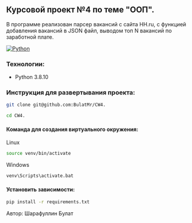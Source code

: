 ## Курсовой проект №4 по теме "ООП".
В программе реализован парсер вакансий с сайта HH.ru, с функцией добавления вакансий в JSON файл, выводом топ N вакансий по заработной плате.

[![Python](https://img.shields.io/badge/-Python-464646?style=flat-square&logo=Python)](https://www.python.org/)


### Технологии: 
- Python 3.8.10 


### Инструкция для развертывания проекта:
```bash
git clone git@github.com:BulatMr/CW4.
```
```bash
cd CW4.
```
#### Команда для создания виртуального окружения:
Linux
```bash
source venv/bin/activate
```
Windows
```bash
venv\Scripts\activate.bat
```
#### Установить зависимости:
```bash
pip install -r requirements.txt
```

Автор: Шарафуллин Булат
